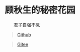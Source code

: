 # 顾秋生的秘密花园
&emsp;&emsp;君子自强不息
> [Github](https://github.com/a373767031)

> [Gitee](https://gitee.com/liuhao996007)